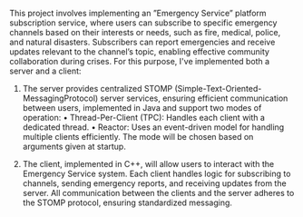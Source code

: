 This project involves implementing an ”Emergency Service” platform subscription service, where users can subscribe to specific emergency channels based on their interests or needs, such as fire, medical, police, and natural disasters.
Subscribers can report emergencies and receive updates relevant to the channel’s topic, enabling effective community collaboration during crises.
For this purpose, I've implemented both a server and a client:
1. The server provides centralized STOMP (Simple-Text-Oriented-MessagingProtocol) server services, ensuring efficient communication between users, implemented in Java and support two modes of operation:
• Thread-Per-Client (TPC): Handles each client with a dedicated thread.
• Reactor: Uses an event-driven model for handling multiple clients efficiently.
The mode will be chosen based on arguments given at startup.

2. The client, implemented in C++, will allow users to interact with the
Emergency Service system. Each client handles logic for subscribing to channels, sending emergency reports, and receiving updates from the server.
All communication between the clients and the server adheres to the STOMP protocol, ensuring standardized messaging.
